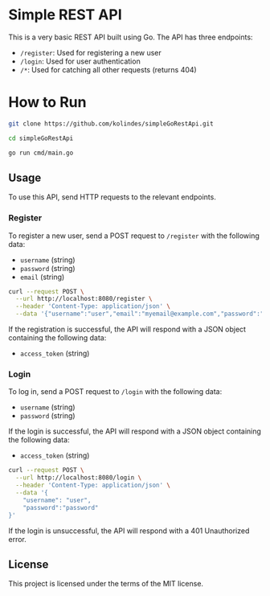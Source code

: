 # Simple REST API

This is a very basic REST API built using Go. The API has three endpoints:

- `/register`: Used for registering a new user
- `/login`: Used for user authentication
- `/*`: Used for catching all other requests (returns 404)

# How to Run
```sh
git clone https://github.com/kolindes/simpleGoRestApi.git
```
```sh
cd simpleGoRestApi
```
```sh
go run cmd/main.go
```

## Usage

To use this API, send HTTP requests to the relevant endpoints.

### Register

To register a new user, send a POST request to `/register` with the following data:

- `username` (string)
- `password` (string)
- `email` (string)

```bash
curl --request POST \
  --url http://localhost:8080/register \
  --header 'Content-Type: application/json' \
  --data '{"username":"user","email":"myemail@example.com","password":"password"}'
```

If the registration is successful, the API will respond with a JSON object containing the following data:

- `access_token` (string)

### Login

To log in, send a POST request to `/login` with the following data:

- `username` (string)
- `password` (string)

If the login is successful, the API will respond with a JSON object containing the following data:

- `access_token` (string)

```bash
curl --request POST \
  --url http://localhost:8080/login \
  --header 'Content-Type: application/json' \
  --data '{
	"username": "user",
	"password":"password"
}'
```

If the login is unsuccessful, the API will respond with a 401 Unauthorized error.

## License

This project is licensed under the terms of the MIT license.

